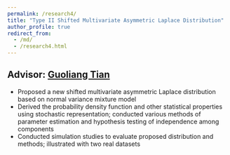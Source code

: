 ```yaml
---
permalink: /research4/
title: "Type II Shifted Multivariate Asymmetric Laplace Distribution"
author_profile: true
redirect_from: 
  - /md/
  - /research4.html
---
```



## Advisor: [Guoliang Tian](https://faculty.sustech.edu.cn/tiangl/en/)

*	Proposed a new shifted multivariate asymmetric Laplace distribution based on normal variance mixture model
*	Derived the probability density function and other statistical properties using stochastic representation; conducted various methods of parameter estimation and hypothesis testing of independence among components
*	Conducted simulation studies to evaluate proposed distribution and methods; illustrated with two real datasets

